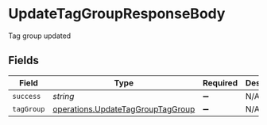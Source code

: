 # UpdateTagGroupResponseBody

Tag group updated


## Fields

| Field                                                                                         | Type                                                                                          | Required                                                                                      | Description                                                                                   |
| --------------------------------------------------------------------------------------------- | --------------------------------------------------------------------------------------------- | --------------------------------------------------------------------------------------------- | --------------------------------------------------------------------------------------------- |
| `success`                                                                                     | *string*                                                                                      | :heavy_minus_sign:                                                                            | N/A                                                                                           |
| `tagGroup`                                                                                    | [operations.UpdateTagGroupTagGroup](../../../sdk/models/operations/updatetaggrouptaggroup.md) | :heavy_minus_sign:                                                                            | N/A                                                                                           |